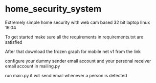 # home_security_system
Extremely simple home security with web cam based 32 bit laptop linux 16.04

To get started make sure all the requirements in requirements.txt are satisfied

After that download the frozen graph for mobile net v1 from the link

configure your dummy sender email account and your personal receiver email account in mailing.py

run main.py it will send email whenever a person is detected
